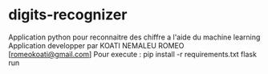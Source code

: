 # digits-recognizer
Application python pour reconnaitre des chiffre a l'aide du machine learning
Application developper par KOATI NEMALEU ROMEO [romeokoati@gmail.com]
Pour execute :
pip install -r requirements.txt
flask run
